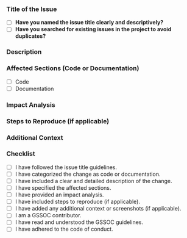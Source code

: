### Title of the Issue
- [ ] **Have you named the issue title clearly and descriptively?**  
- [ ] **Have you searched for existing issues in the project to avoid duplicates?**
<!-- Example: "refactor: [Component] Optimize search algorithm" -->
<!-- Use format: "refactor: [affected section] concise description" -->

### Description
<!-- Provide a detailed description of the code change you're suggesting and why it's necessary. -->

### Affected Sections (Code or Documentation)
<!-- Specify which sections of the codebase or documentation will be affected by this change. -->

- [ ] Code
- [ ] Documentation

### Impact Analysis
<!-- Describe the impact of this change on the project, including possible side effects and necessary modifications in the related modules or components. -->

### Steps to Reproduce (if applicable)
<!-- Provide a step-by-step description of how to reproduce the issue or verify the changes. -->

### Additional Context
<!-- Add any other context or screenshots about the issue here. -->

### Checklist
- [ ] I have followed the issue title guidelines.
- [ ] I have categorized the change as code or documentation.
- [ ] I have included a clear and detailed description of the change.
- [ ] I have specified the affected sections.
- [ ] I have provided an impact analysis.
- [ ] I have included steps to reproduce (if applicable).
- [ ] I have added any additional context or screenshots (if applicable).
- [ ] I am a GSSOC contributor.
- [ ] I have read and understood the GSSOC guidelines.
- [ ] I have adhered to the code of conduct.